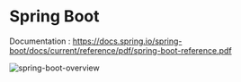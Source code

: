 # Spring Boot

Documentation
: https://docs.spring.io/spring-boot/docs/current/reference/pdf/spring-boot-reference.pdf

![spring-boot-overview](./static/spring/spring-boot-overview.png)

